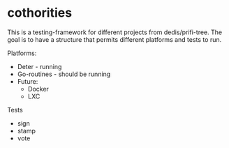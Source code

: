 # cothorities

This is a testing-framework for different projects from dedis/prifi-tree. The goal is to have a structure that permits
different platforms and tests to run.

Platforms:
  * Deter - running
  * Go-routines - should be running
  * Future:
    * Docker
    * LXC

Tests
* sign
* stamp
* vote